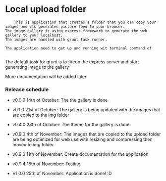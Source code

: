 Local upload folder
===================



        This is application that creates a folder that you can copy your images and its generates picture feed to your browser. 
    The image gallery is using express framework to generate the web gallery to your localhost.
    The images are handled with grunt task runner.

    The application need to get up and running wit terminal command of 
```grunt
```

The default task for grunt is to fireup the express server and start generating image to the gallery

More documentation will be added later



### Release schedule

* v0.0.9 14th of October: The the gallery is done 
 
* v0.1.0 21st of October: The gallery is being updated with the images that are copied to the img folder

* v0.4.0 28th of October: The theme for the gallery is done

* v0.8.0 4th of November: The images that are copied to the upload folder are being optimized for web use with resizing and compressing then moved to img folder. 

* v0.9.0 11th of November: Create documentation for the application

* v0.9.4 18th of November: Testing

* V1.0.0 25th of November: Application is done! :D
